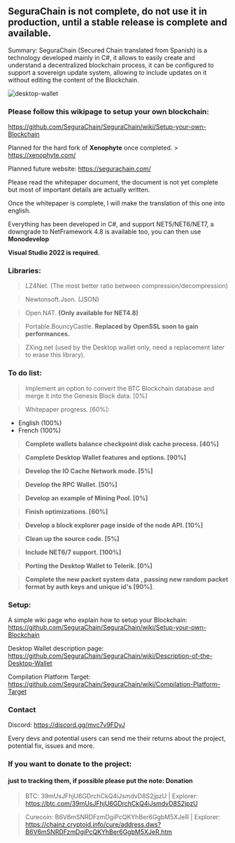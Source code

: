 <h2>SeguraChain is not complete, do not use it in production, until a stable release is complete and available.</h2>

Summary: SeguraChain (Secured Chain translated from Spanish) is a technology developed mainly in C#,
it allows to easily create and understand a decentralized blockchain process, it can be configured to support a sovereign update system,
allowing to include updates on it without editing the content of the Blockchain. 

![desktop-wallet](https://user-images.githubusercontent.com/96837446/169908915-f7f41dfb-6aff-4a29-b2e7-65b18c398ad9.png)

<h3>Please follow this wikipage to setup your own blockchain:</h3>

https://github.com/SeguraChain/SeguraChain/wiki/Setup-your-own-Blockchain


Planned for the hard fork of **Xenophyte** once completed. > https://xenophyte.com/

Planned future website: https://segurachain.com/

Please read the whitepaper document, the document is not yet complete but most of important details are actually written.

Once the whitepaper is complete, I will make the translation of this one into english.

Everything has been developed in C#, and support NET5/NET6/NET7, a downgrade to NetFramework 4.8 is available too, you can then use
**Monodevelop**

<b>Visual Studio 2022 is required.</b>

 
<h3>Libraries:</h3>

> LZ4Net. (The most better ratio between compression/decompression) 

> Newtonsoft.Json. (JSON)

> Open.NAT. **(Only available for NET4.8)**

> Portable.BouncyCastle. **Replaced by OpenSSL soon to gain performances.**

> ZXing.net (used by the Desktop wallet only, need a replacement later to erase this library).

  
<h3>To do list:</h3>

> Implement an option to convert the BTC Blockchain database and merge it into the Genesis Block data. [0%]

> Whitepaper progress. [60%]:

  - English (100%)
  - French (100%)

> **Complete wallets balance checkpoint disk cache process. [40%]**

> **Complete Desktop Wallet features and options. [90%]**

> **Develop the IO Cache Network mode. [5%]**

> **Develop the RPC Wallet. [50%]**

> **Develop an example of Mining Pool. [0%]**

> **Finish optimizations. [60%]**

> **Develop a block explorer page inside of the node API. [10%]**

> **Clean up the source code. [5%]**

> **Include NET6/7 support. [100%]**

> **Porting the Desktop Wallet to Telerik. [0%]**

> **Complete the new packet system data , passing new random packet format by auth keys and unique id's [90%]**. 

<h3>Setup:</h3>

A simple wiki page who explain how to setup your Blockchain:
https://github.com/SeguraChain/SeguraChain/wiki/Setup-your-own-Blockchain

Desktop Wallet description page:
https://github.com/SeguraChain/SeguraChain/wiki/Description-of-the-Desktop-Wallet

Compilation Platform Target:
https://github.com/SeguraChain/SeguraChain/wiki/Compilation-Platform-Target


<h3>Contact</h3>

Discord: https://discord.gg/mvc7v9FDyJ
  
Every devs and potential users can send me their returns about the project, potential fix, issues and more.
  
  
<h3>If you want to donate to the project:</h3>
<h4>just to tracking them, if possible please put the note: Donation</h4>

> BTC: 39mUsJFhjU6GDrchCkQ4iJsmdvD8S2jpzU | Explorer: https://btc.com/39mUsJFhjU6GDrchCkQ4iJsmdvD8S2jpzU

> Curecoin: B6V6mSNRDFzmDgiPcQKYhBer6GgbM5XJeR | Explorer: https://chainz.cryptoid.info/cure/address.dws?B6V6mSNRDFzmDgiPcQKYhBer6GgbM5XJeR.htm


